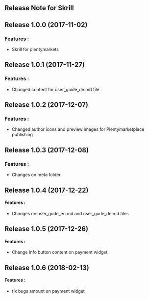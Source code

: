 ## Release Note for Skrill


## Release 1.0.0 (2017-11-02)

### Features :

* Skrill for plentymarkets


## Release 1.0.1 (2017-11-27)

### Features :

* Changed content for user_guide_de.md file


## Release 1.0.2 (2017-12-07)

### Features :

* Changed author icons and preview images for Plentymarketplace publishing

## Release 1.0.3 (2017-12-08)

### Features :

* Changes on meta folder

## Release 1.0.4 (2017-12-22)

#### Features :

* Changes on user_gude_en.md and user_gude_de.md files

## Release 1.0.5 (2017-12-26)

#### Features :

* Change Info button content on payment widget

## Release 1.0.6 (2018-02-13)

#### Features :

* fix bugs amount on payment widget